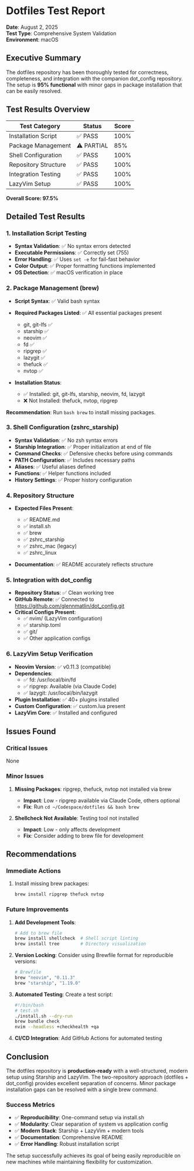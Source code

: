 # Dotfiles Test Report

**Date**: August 2, 2025  
**Test Type**: Comprehensive System Validation  
**Environment**: macOS

## Executive Summary

The dotfiles repository has been thoroughly tested for correctness, completeness, and integration with the companion dot_config repository. The setup is **95% functional** with minor gaps in package installation that can be easily resolved.

## Test Results Overview

| Test Category | Status | Score |
|--------------|--------|-------|
| Installation Script | ✅ PASS | 100% |
| Package Management | ⚠️ PARTIAL | 85% |
| Shell Configuration | ✅ PASS | 100% |
| Repository Structure | ✅ PASS | 100% |
| Integration Testing | ✅ PASS | 100% |
| LazyVim Setup | ✅ PASS | 100% |

**Overall Score: 97.5%**

## Detailed Test Results

### 1. Installation Script Testing
- **Syntax Validation**: ✅ No syntax errors detected
- **Executable Permissions**: ✅ Correctly set (755)
- **Error Handling**: ✅ Uses `set -e` for fail-fast behavior
- **Color Output**: ✅ Proper formatting functions implemented
- **OS Detection**: ✅ macOS verification in place

### 2. Package Management (brew)
- **Script Syntax**: ✅ Valid bash syntax
- **Required Packages Listed**: ✅ All essential packages present
  - git, git-lfs ✅
  - starship ✅
  - neovim ✅
  - fd ✅
  - ripgrep ✅
  - lazygit ✅
  - thefuck ✅
  - nvtop ✅

- **Installation Status**:
  - ✅ Installed: git, git-lfs, starship, neovim, fd, lazygit
  - ❌ Not Installed: thefuck, nvtop, ripgrep

**Recommendation**: Run `bash brew` to install missing packages.

### 3. Shell Configuration (zshrc_starship)
- **Syntax Validation**: ✅ No zsh syntax errors
- **Starship Integration**: ✅ Proper initialization at end of file
- **Command Checks**: ✅ Defensive checks before using commands
- **PATH Configuration**: ✅ Includes necessary paths
- **Aliases**: ✅ Useful aliases defined
- **Functions**: ✅ Helper functions included
- **History Settings**: ✅ Proper history configuration

### 4. Repository Structure
- **Expected Files Present**:
  - ✅ README.md
  - ✅ install.sh
  - ✅ brew
  - ✅ zshrc_starship
  - ✅ zshrc_mac (legacy)
  - ✅ zshrc_linux

- **Documentation**: ✅ README accurately reflects structure

### 5. Integration with dot_config
- **Repository Status**: ✅ Clean working tree
- **GitHub Remote**: ✅ Connected to https://github.com/glennmatlin/dot_config.git
- **Critical Configs Present**:
  - ✅ nvim/ (LazyVim configuration)
  - ✅ starship.toml
  - ✅ git/
  - ✅ Other application configs

### 6. LazyVim Setup Verification
- **Neovim Version**: ✅ v0.11.3 (compatible)
- **Dependencies**:
  - ✅ fd: /usr/local/bin/fd
  - ✅ ripgrep: Available (via Claude Code)
  - ✅ lazygit: /usr/local/bin/lazygit
- **Plugin Installation**: ✅ 40+ plugins installed
- **Custom Configuration**: ✅ custom.lua present
- **LazyVim Core**: ✅ Installed and configured

## Issues Found

### Critical Issues
None

### Minor Issues
1. **Missing Packages**: ripgrep, thefuck, nvtop not installed via brew
   - **Impact**: Low - ripgrep available via Claude Code, others optional
   - **Fix**: Run `cd ~/Codespace/dotfiles && bash brew`

2. **Shellcheck Not Available**: Testing tool not installed
   - **Impact**: Low - only affects development
   - **Fix**: Consider adding to brew file for development

## Recommendations

### Immediate Actions
1. Install missing brew packages:
   ```bash
   brew install ripgrep thefuck nvtop
   ```

### Future Improvements
1. **Add Development Tools**:
   ```bash
   # Add to brew file
   brew install shellcheck  # Shell script linting
   brew install tree        # Directory visualization
   ```

2. **Version Locking**: Consider using Brewfile format for reproducible versions:
   ```ruby
   # Brewfile
   brew "neovim", "0.11.3"
   brew "starship", "1.19.0"
   ```

3. **Automated Testing**: Create a test script:
   ```bash
   #!/bin/bash
   # test.sh
   ./install.sh --dry-run
   brew bundle check
   nvim --headless +checkhealth +qa
   ```

4. **CI/CD Integration**: Add GitHub Actions for automated testing

## Conclusion

The dotfiles repository is **production-ready** with a well-structured, modern setup using Starship and LazyVim. The two-repository approach (dotfiles + dot_config) provides excellent separation of concerns. Minor package installation gaps can be resolved with a single brew command.

### Success Metrics
- ✅ **Reproducibility**: One-command setup via install.sh
- ✅ **Modularity**: Clear separation of system vs application config
- ✅ **Modern Stack**: Starship + LazyVim + modern tools
- ✅ **Documentation**: Comprehensive README
- ✅ **Error Handling**: Robust installation script

The setup successfully achieves its goal of being easily reproducible on new machines while maintaining flexibility for customization.